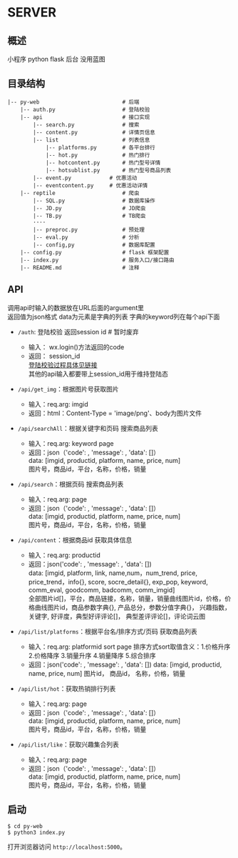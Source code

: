 # SERVER

## 概述
小程序 python flask 后台
没用蓝图

## 目录结构

```
|-- py-web                          # 后端
    |-- auth.py                     # 登陆校验
    |-- api                         # 接口实现
        |-- search.py               # 搜索
        |-- content.py              # 详情页信息
        |-- list                    # 列表信息
            |-- platforms.py        # 各平台排行
            |-- hot.py              # 热门排行 
            |-- hotcontent.py       # 热门型号详情
            |-- hotsublist.py       # 热门型号商品列表    
        |-- event.py            # 优惠活动
        |-- eventcontent.py     # 优惠活动详情
    |-- reptile                     # 爬虫
        |-- SQL.py                  # 数据库操作
        |-- JD.py                   # JD爬虫
        |-- TB.py                   # TB爬虫
        ····
        |-- preproc.py              # 预处理
        |-- eval.py                 # 分析
        |-- config,py               # 数据库配置
    |-- config.py                   # flask 框架配置
    |-- index.py                    # 服务入口/接口路由
    |-- README.md                   # 注释
```

## API
调用api时输入的数据放在URL后面的argument里  
返回值为json格式  data为元素是字典的列表  字典的keyword列在每个api下面

- `/auth`: 登陆校验 返回session id    # 暂时废弃
    * 输入： wx.login()方法返回的code
    * 返回： session_id  
    [登陆校验过程具体见链接](https://www.jianshu.com/p/c5f6c98b2685)  
    其他的api输入都要带上session_id用于维持登陆态  
    
- `/api/get_img`：根据图片号获取图片
    * 输入：req.arg: imgid
    * 返回：html：Content-Type = 'image/png'、body为图片文件   

- `/api/searchAll`：根据关键字和页码 搜索商品列表
    * 输入：req.arg: keyword page
    * 返回：json（'code': , 'message': , 'data': []）  
    data: [imgid, productid, platform, name, price, num]  
    图片号，商品id，平台，名称，价格，销量  
    
- `/api/search`：根据页码 搜索商品列表
    * 输入：req.arg: page
    * 返回：json（'code': , 'message': , 'data': []）  
    data: [imgid, productid, platform, name, price, num]  
    图片号，商品id，平台，名称，价格，销量  
    
- `/api/content`：根据商品id 获取具体信息
    * 输入：req.arg: productid
    * 返回：json('code': , 'message': , 'data': [])   
    data: [imgid, platform, link, name,num，num_trend, price, price_trend，info{}, score, socre_detail{}, 
    exp_pop, keyword, comm_eval, goodcomm, badcomm, comm_imgid]  
    全部图片id[]，平台，商品链接，名称，销量，销量曲线图片id，价格，价格曲线图片id，商品参数字典{}, 产品总分，参数分值字典{}，
    兴趣指数，关键字, 好评度，典型好评评论[]， 典型差评评论[]，评论词云图
    
- `/api/list/platforms`：根据平台名/排序方式/页码 获取商品列表
    * 输入：req.arg: platformid sort page
    排序方式sort取值含义：1.价格升序 2.价格降序 3.销量升序 4.销量降序 5.综合排序
    * 返回：json('code': , 'message': , 'data': [])
    data: [imgid, productid, name, price, num] 
    图片id， 商品id， 名称，价格，销量   
    
- `/api/list/hot`：获取热销排行列表
    * 输入：req.arg: page
    * 返回：json（'code': , 'message': , 'data': []）  
    data: [imgid, productid, platform, name, price, num]  
    图片号，商品id，平台，名称，价格，销量  
    
- `/api/list/like`：获取兴趣集合列表
    * 输入：req.arg: page
    * 返回：json（'code': , 'message': , 'data': []）  
    data: [imgid, productid, platform, name, price, num]  
    图片号，商品id，平台，名称，价格，销量  
    
## 启动
```
$ cd py-web
$ python3 index.py
```
打开浏览器访问 `http://localhost:5000`。
